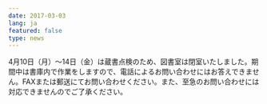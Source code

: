 ```yaml
---
date: 2017-03-03
lang: ja
featured: false
type: news
---
```

4月10日（月）～14日（金）は蔵書点検のため、図書室は閉室いたしました。期間中は書庫内で作業をしますので、電話によるお問い合わせにはお答えできません。FAXまたは郵送にてお問い合わせください。また、至急のお問い合わせには対応できませんのでご了承ください。
